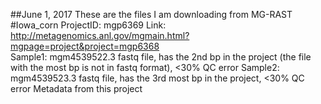 ##June 1, 2017
These are the files I am downloading from MG-RAST
#Iowa_corn  ProjectID: mgp6369  Link: http://metagenomics.anl.gov/mgmain.html?mgpage=project&project=mgp6368  
Sample1: mgm4539522.3   fastq file, has the 2nd bp in the project (the file with the most bp is not in fastq format), <30% QC error
Sample2: mgm4539523.3   fastq file, has the 3rd most bp in the project, <30% QC error
Metadata from this project
